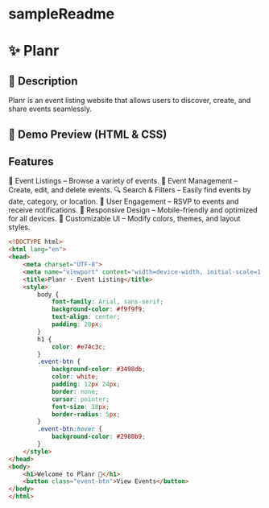 # sampleReadme
# ✨ Planr

## 📌 Description
Planr is an event listing website that allows users to discover, create, and share events seamlessly.

## 🎨 Demo Preview (HTML & CSS)
## Features
🎉 Event Listings – Browse a variety of events.
📅 Event Management – Create, edit, and delete events.
🔍 Search & Filters – Easily find events by date, category, or location.
📢 User Engagement – RSVP to events and receive notifications.
📱 Responsive Design – Mobile-friendly and optimized for all devices.
🎨 Customizable UI – Modify colors, themes, and layout styles.
```html
<!DOCTYPE html>
<html lang="en">
<head>
    <meta charset="UTF-8">
    <meta name="viewport" content="width=device-width, initial-scale=1.0">
    <title>Planr - Event Listing</title>
    <style>
        body {
            font-family: Arial, sans-serif;
            background-color: #f9f9f9;
            text-align: center;
            padding: 20px;
        }
        h1 {
            color: #e74c3c;
        }
        .event-btn {
            background-color: #3498db;
            color: white;
            padding: 12px 24px;
            border: none;
            cursor: pointer;
            font-size: 18px;
            border-radius: 5px;
        }
        .event-btn:hover {
            background-color: #2980b9;
        }
    </style>
</head>
<body>
    <h1>Welcome to Planr 🚀</h1>
    <button class="event-btn">View Events</button>
</body>
</html>
